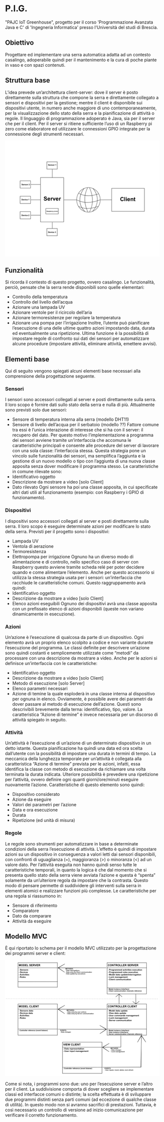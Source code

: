 # P.I.G.
"PAJC IoT Greenhouse", progetto per il corso 'Programmazione Avanzata Java e C' di 'Ingegneria Informatica' presso l'Università del studi di Brescia.

## Obiettivo
Progettare ed implementare una serra automatica adatta ad un contesto casalingo, adoperabile quindi per il mantenimento e la cura di poche piante in vaso e con spazi contenuti.

## Struttura base
L’idea prevede un’architettura client-server: dove il server è posto direttamente sulla struttura che compone la serra e direttamente collegato a sensori e dispositivi per la gestione; mentre il client è disponibile sui dispositivi utente, in numero anche maggiore di uno contemporaneamente, per la visualizzazione dello stato della serra e la pianificazione di attività o regole.
Il linguaggio di programmazione adoperato è Java, sia per il server che per il client.
Per il server si ritiene sufficiente l’uso di un Raspberry pi zero come elaboratore ed utilizzare le connessioni GPIO integrate per la connessione degli strumenti necessari.

![client server scheme](/images/client_server_scheme.png)

## Funzionalità
Si ricorda il contesto di questo progetto, ovvero casalingo.
Le funzionalità, perciò, pensate che la serra rende disponibili sono quelle elementari:
- Controllo della temperatura
- Controllo del livello dell’acqua
- Azionare una lampada UV
- Azionare ventole per il ricircolo dell’aria
- Azionare termoresistenze per regolare la temperatura
- Azionare una pompa per l’irrigazione
Inoltre, l’utente può pianificare l’esecuzione di una delle ultime quattro azioni impostando data, durata ed eventualmente una ripetizione.
Ultima funzione è la possibilità di impostare regole di confronto sui dati dei sensori per automatizzare alcune procedure (impostare attività, eliminare attività, emettere avvisi).

## Elementi base
Qui di seguito vengono spiegati alcuni elementi base necessari alla comprensione della progettazione seguente.

### Sensori
I sensori sono accessori collegati al server e posti direttamente sulla serra. Il loro scopo è fornire dati sullo stato della serra e nulla di più.
Attualmente sono previsti solo due sensori:
- Sensore di temperatura interna alla serra (modello DHT11)
- Sensore di livello dell’acqua per il serbatoio (modello ??)
Fattore comune tra essi è l’unica interazione di interesse che si ha con il server: il recupero del dato.
Per questo motivo l’implementazione a programma dei sensori avviene tramite un’interfaccia che accomuna le caratteristiche principali e consente alle procedure del server di lavorare con una sola classe: l’interfaccia stessa.
Questa strategia pone un vincolo sulle funzionalità dei sensori, ma semplifica l’aggiunta e la gestione di un nuovo modello o tipo con l’aggiunta di una nuova classe apposita senza dover modificare il programma stesso.
Le caratteristiche in comune rilevate sono:
- Identificativo oggetto
- Descrizione da mostrare a video [solo Client]
- Dato rilevato
Ogni sensore ha poi una classe apposita, in cui specificate altri dati utili al funzionamento (esempio: con Raspberry i GPIO di funzionamento).

### Dispositivi
I dispositivi sono accessori collegati al server e posti direttamente sulla serra. Il loro scopo è eseguire determinate azioni per modificare lo stato della serra.
Previsti per il progetto sono i dispositivi:
- Lampada UV
- Ventola di aerazione
- Termoresistenza
- Elettropompa per irrigazione
Ognuno ha un diverso modo di alimentazione e di controllo, nello specifico caso di server con Raspberry questo avviene tramite scheda relé per poter decidere quando e come alimentare l’elemento.
Anche per questo accessorio si utilizza la stessa strategia usata per i sensori: un’interfaccia che racchiude le caratteristiche comuni.
Questo raggruppamento avrà quindi:
- Identificativo oggetto
- Descrizione da mostrare a video [solo Client]
- Elenco azioni eseguibili
Ognuno dei dispositivi avrà una classe apposita con un prefissato elenco di azioni disponibili (queste non variano dinamicamente in esecuzione).

### Azioni
Un’azione è l’esecuzione di qualcosa da parte di un dispositivo. 
Ogni elemento avrà un proprio elenco scolpito a codice e non variante durante l’esecuzione del programma. Le classi definite per descrivere un’azione sono quindi costanti e semplicemente utilizzate come “metodi” da processare con una descrizione da mostrare a video.
Anche per le azioni si definisce un’interfaccia con le caratteristiche:
- Identificativo oggetto
- Descrizione da mostrare a video [solo Client]
- Metodo di esecuzione [solo Server]
- Elenco parametri necessari
- Azione di temine
la quale esploderà in una classe interna al dispositivo per ognuna in elenco.
Ovviamente, è possibile avere dei parametri da dover passare al metodo di esecuzione dell’azione. Questi sono descrivibili brevemente dalla terna: identificativo, tipo, valore. 
La caratteristica “Azione di termine” è invece necessaria per un discorso di attività spiegato in seguito.

### Attività
Un’attività è l’esecuzione di un’azione di un determinato dispositivo in un detto istante. Questa pianificazione ha quindi una data ed ora scelta dall’utente con la possibilità di impostare una durata in termini di tempo.
La meccanica della lunghezza temporale per un’attività è collegata alla caratteristica “Azione di termine” prevista per le azioni, infatti, essa identifica la classe con metodo di esecuzione da richiamare una volta terminata la durata indicata.
Ulteriore possibilità è prevedere una ripetizione per l’attività, ovvero definire ogni quanti giorni/ore/minuti eseguire nuovamente l’azione.
Caratteristiche di questo elemento sono quindi:
- Dispositivo considerato
- Azione da eseguire
- Valori dei parametri per l’azione
- Data e ora esecuzione
- Durata
- Ripetizione (ed unità di misura)

### Regole
Le regole sono strumenti per automatizzare in base a determinate condizioni della serra l’esecuzione di attività.
L’effetto è quindi di impostare azioni su un dispositivo in conseguenza a valori letti dai sensori disponibili, con confronti di uguaglianza (=), maggioranza (>) o minoranza (<) ad un valore dato.
Per l’attività eseguita non hanno quindi senso tutte le caratteristiche temporali, in quanto la logica è che dal momento che si presenta quello stato della serra viene avviata l’azione e questa è “spenta” solamente da un’ulteriore regola da impostare che la contrasta.
Questo modo di pensare permette di suddividere gli interventi sulla serra in elementi atomici e realizzare funzioni più complesse.
Le caratteristiche per una regola si riassumono in:
- Sensore di riferimento
- Comparatore
- Dato da comparare
- Attività da eseguire

## Modello MVC
È qui riportato lo schema per il modello MVC utilizzato per la progettazione dei programmi server e client:

![MVC Model](/images/mvc.png)

Come si nota, i programmi sono due: uno per l’esecuzione server e l’altro per il client.
La suddivisione comporta di dover scegliere se implementare classi ed interfacce comuni o distinte; la scelta effettuata è di sviluppare due programmi distinti senza parti comuni (ad eccezione di qualche classe di utilità).
In questo modo non si avranno sacrifici di prestazioni. Tuttavia, è così necessario un controllo di versione ad inizio comunicazione per verificare il corretto funzionamento.
